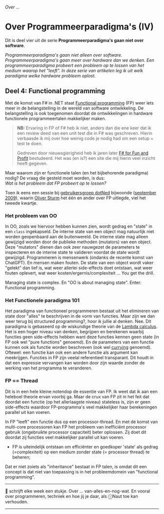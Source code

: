 *Over ...*

# Over Programmeerparadigma's (IV)

Dit is deel vier uit de serie **Programmeerparadigma's gaan niet over software**. 

*Programmeerparadigma's gaan niet alleen over software. Programmeerparadigma's gaan meer over hardware dan we denken. Een programmeerparadigma probeert een probleem op te lossen van het medium waarop het "leeft". In deze serie van artikelen leg ik uit welk paradigma welke hardware probleem oplost.*

## Deel 4: Functional programming

Met de komst van F# in .NET staat [Functional programming](https://nl.wikipedia.org/wiki/Functioneel_programmeren) (FP) weer iets meer in de belangstelling in de wereld van software ontwikkeling. De belangstelling is ook toegenomen doordat de ontwikkelingen in hardware functionele programmeertalen makkelijker maken.

> **NB:** Ervaring in FP of F# heb ik niet, anders dan die ene keer dat ik een review deed van een unit test die in F# was geschreven. Hierin verbaasde ik mij over hoe weinig code je nodig had om een setup + test te doen.
>
> Gedreven door nieuwsgierigheid heb ik jaren later [F# for Fun and Profit](https://fsharpforfunandprofit.com/) bestudeerd. Het was (en is?) een site die mij hierin veel inzicht heeft gegeven.

Maar waarom zijn er functionele talen (en het bijbehorende paradigma) nodig? De vraag die gesteld moet worden, is dus:<br/>*Wat is het probleem dat FP probeert op te lossen?*

Toen ik eens een sessie bij [gebruikersgroep dotNed](https://www.dotned.nl/) bijwoonde ([september 2009](https://dotned.nl/dotned-bijeenkomst?id=17)), waarin [Oliver Sturm](https://www.linkedin.com/in/oliversturm/) het één en ander over FP uitlegde, viel het tweede kwartje.

### Het probleem van OO

In OO, zoals we hiervoor hebben kunnen zien, wordt gedrag en "state" in een `class` ingekapseld. De interne state van een object mag natuurlijk niet worden geopenbaard aan de buitenwereld. De interne state mag alleen gewijzigd worden door de publieke methoden (mutators) van een object. Deze "mutators" dienen dan ook zeer nauwgezet de parameters te inspecteren en de interne state te valideren voordat de state wordt gewijzigd. Programmeren is mensenwerk (ondanks de recente komst van ChatGPT). En mensen maken fouten. De state van een object wordt vaker "gelekt" dan lief is, wat weer allerlei side-effects doet ontstaan, wat weer fouten oplevert, wat weer kosten/ergernis/complexiteit ... You get the drill.

Managing state is complex. En "OO is about managing state". Enter: Functional programming.

### Het Functionele paradigma 101

Het paradigma van functioneel programmeren bestaat uit het elimineren van state door "alles" te beschrijven in de vorm van functies. Maar zijn we dan weer terug bij structured programming?, hoor ik jullie al denken. Nee. Dit paradigma is gebaseerd op de wiskundige theorie van de [Lambda calculus](https://nl.wikipedia.org/wiki/Lambdacalculus). Het is een hoger niveau van denken, begrijpen en berekenen waarbij functies geen side-effects hebben want deze functies kennen geen state (in FP ook wel "pure functions" genoemd). En de parameters van een functie kunnen ook als functie worden beschreven (ook wel [currying](https://en.wikipedia.org/wiki/Currying) genoemd). Oftewel: een functie kan ook een andere functie als argument kan meekrijgen. Functies in FP zijn veelal referentieel transparant. Dit houdt in dat een expressie vervangen kan worden door zijn waarde zonder de werking van het programma te veranderen.

### FP == Thread

Dit is in een hele kleine notendop de essentie van FP. Ik weet dat ik aan een heleboel theorie ervan voorbij ga. Maar de crux van FP zit in het feit dat doordat een functie (op het allerlaagste niveau) stateless is, zijn er geen side-effects waardoor FP-programma's veel makkelijker haar berekeningen parallel uit kan voeren.

In FP "leeft" een functie dus op een processor-thread. En met de komst van multi-core processoren kan FP het probleem van inefficiënt processor gebruik (ongebruikte processor capaciteit) beter oplossen. Zij doet dit doordat zij functies veel makkelijker parallel uit kan voeren.

* FP is uiteindelijk ontstaan om efficiënter en goedkoper 'state' als gedrag (=complexiteit) op een medium zonder state (= processor thread) te beheren;
 
Dat er niet zoiets als "inheritance" bestaat in FP talen, is omdat dit een concept is dat niet van toepassing is in het probleemdomein van "functional programming".


---

🍐 schrijft elke week een stukje. Over ... van-alles-en-nog-wat. 
En vooral over programmeren, techniek en hoe jij je daar, als &#9432;Naut toe kan verhouden.

---
